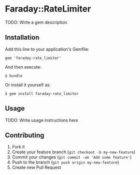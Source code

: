 # Faraday::RateLimiter

TODO: Write a gem description

## Installation

Add this line to your application's Gemfile:

    gem 'faraday-rate_limiter'

And then execute:

    $ bundle

Or install it yourself as:

    $ gem install faraday-rate_limiter

## Usage

TODO: Write usage instructions here

## Contributing

1. Fork it
2. Create your feature branch (`git checkout -b my-new-feature`)
3. Commit your changes (`git commit -am 'Add some feature'`)
4. Push to the branch (`git push origin my-new-feature`)
5. Create new Pull Request
